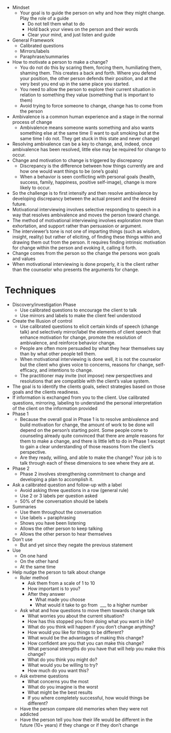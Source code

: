 - Mindset
	- Your goal is to guide the person on why and how they might change. Play the role of a guide
		- Do not tell them what to do
		- Hold back your views on the person and their words
		- Clear your mind, and just listen and guide
- General Framework
	- Calibrated questions
	- Mirrors/labels
	- Paraphrase/summaries
- How to motivate a person to make a change?
	- You do not do this by scaring them, forcing them, humiliating them, shaming them. This creates a back and forth. Where you defend your position, the other person defends their position, and at the very best you end up in the same place you started.
	- You need to allow the person to explore their current situation in relation to something they value (something that is important to them)
	- Avoid trying to force someone to change, change has to come from the person
- Ambivalence is a common human experience and a stage in the normal process of change
	- Ambivalence means someone wants something and also wants something else at the same time (I want to quit smoking but at the same time I do not. They get stuck in this state and never change)
- Resolving ambivalence can be a key to change, and, indeed, once ambivalence has been resolved, little else may be required for change to occur.
- Change and motivation to change is triggered by discrepancy
	- Discrepancy is the difference between how things currently are and how one would want things to be (one’s goals)
	- When a behavior is seen conflicting with personal goals (health, success, family, happiness, positive self-image), change is more likely to occur.
- So the challenge is to first intensify and then resolve ambivalence by developing discrepancy between the actual present and the desired future.
- Motivational interviewing involves selective responding to speech in a way that resolves ambivalence and moves the person toward change.
- The method of motivational interviewing involves exploration more than exhortation, and support rather than persuasion or argument.
- The interviewer’s tone is not one of imparting things (such as wisdom, insight, reality) but rather of eliciting, of finding these things within and drawing them out from the person. It requires finding intrinsic motivation for change within the person and evoking it, calling it forth.
- Change comes from the person so the change the persons won goals and values
- When motivational interviewing is done properly, it is the client rather than the counselor who presents the arguments for change.

# Techniques
- Discovery/investigation Phase
	- Use calibrated questions to encourage the client to talk
	- Use mirrors and labels to make the client feel understood
- Create the Illusion of control
	- Use calibrated questions to elicit certain kinds of speech (change talk) and selectively mirror/label the elements of client speech that enhance motivation for change, promote the resolution of ambivalence, and reinforce behavior change.
	- People are often more persuaded by what they hear themselves say than by what other people tell them.
	- When motivational interviewing is done well, it is not the counselor but the client who gives voice to concerns, reasons for change, self-efficacy, and intentions to change.
	- The practitioner may invite (not impose) new perspectives and resolutions that are compatible with the client’s value system.
- The goal is to identify the clients goals, select strategies based on those goals and the clients readiness.
- If information is exchanged from you to the client. Use calibrated questions, mirroring, labeling to understand the personal interpretation of the client on the information provided
- Phase 1
	- Because the overall goal in Phase 1 is to resolve ambivalence and build motivation for change, the amount of work to be done will depend on the person’s starting point. Some people come to counseling already quite convinced that there are ample reasons for them to make a change, and there is little left to do in Phase 1 except to gain a clear understanding of those reasons from the client’s perspective.
	- Are they ready, willing, and able to make the change? Your job is to talk through each of these dimensions to see where they are at.
- Phase 2
	- Phase 2 involves strengthening commitment to change and developing a plan to accomplish it.         
- Ask a calibrated question and follow-up with a label
	- Avoid asking three questions in a row (general rule)
	- Use 2 or 3 labels per question asked
	- 50% of the conversation should be labels
- Summaries
	- Use them throughout the conversation
	- Use labels + paraphrasing
	- Shows you have been listening
	- Allows the other person to keep talking
	- Allows the other person to hear themselves
- Don’t use
	- But and yet since they negate the previous statement
- Use
	- On one hand
	- On the other hand
	- At the same time
- Help nudge the person to talk about change
	- Ruler method
		- Ask them from a scale of 1 to 10
		- How important is  to you?
		- After they answer
			- What made you choose 
			- What would it take to go from  ___ to a higher number
	- Ask what and how questions to move them towards change talk
		- What worries you about the current situation?
		- How has this stopped you from doing what you want in life?
		- What do you think will happen if you don’t change anything?
		- How would you like for things to be different?
		- What would be the advantages of making this change?
		- How confident are you that you can make this change?
		- What personal strengths do you have that will help you make this change?
		- What do you think you might do?
		- What would you be willing to try?
		- How much do you want this?
	- Ask extreme questions
		- What concerns you the most
		- What do you imagine is the worst
		- What might be the best results
		- If you where completely successful, how would things be different?
	- Have the person compare old memories when they were not addicted
	- Have the person tell you how their life would be different in the future (10+ years) if they change or if they don’t change